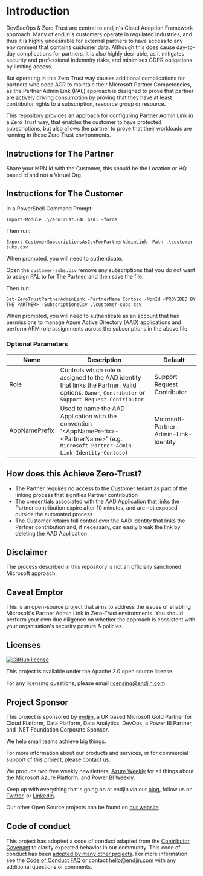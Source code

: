 # Introduction

DevSecOps & Zero Trust are central to endjin's Cloud Adoption Framework approach. Many of endjin's customers operate in regulated industries, and thus it is highly undesirable for external partners to have access to any environment that contains customer data. Although this does cause day-to-day complications for partners, it is also highly desirable, as it mitigates security and professional indemnity risks, and minimises GDPR obligations by limiting access. 

But operating in this Zero Trust way causes additional complications for partners who need ACR to maintain their Microsoft Partner Competencies, as the Partner Admin Link (PAL) approach is designed to prove that partner are actively driving consumption by proving that they have at least contributor rights to a subscription, resource group or resource.

This repository provides an approach for configuring Partner Admin Link in a Zero Trust way, that enables the customer to have protected subscriptions, but also allows the partner to prove that their workloads are running in those Zero Trust environments.

## Instructions for The Partner

Share your MPN Id with the Customer, this should be the Location or HQ based Id and not a Virtual Org.

## Instructions for The Customer

In a PowerShell Command Prompt:

`Import-Module .\ZeroTrust.PAL.psd1 -force`

Then run:

`Export-CustomerSubscriptionsAsCsvForPartnerAdminLink -Path .\customer-subs.csv`

When prompted, you will need to authenticate.

Open the `customer-subs.csv` remove any subscriptions that you do not want to assign PAL to for The Partner, and then save the file.

Then run:

`Set-ZeroTrustPartnerAdminLink -PartnerName Contoso -MpnId <PROVIDED BY THE PARTNER> -SubscriptionsCsv .\customer-subs.csv`

When prompted, you will need to authenticate as an account that has permissions to manage Azure Active Directory (AAD) applications and perform ARM role assignments across the subscriptions in the above file.

### Optional Parameters

| Name | Description | Default |
|------|-------------|---------|
|Role|Controls which role is assigned to the AAD identity that links the Partner. Valid options: `Owner`, `Contributor` or `Support Request Contributor`|Support Request Contributor|
|AppNamePrefix|Used to name the AAD Application with the convention '\<AppNamePrefix>-\<PartnerName>' (e.g. `Microsoft-Partner-Admin-Link-Identity-Contoso`) |Microsoft-Partner-Admin-Link-Identity|

## How does this Achieve Zero-Trust?

* The Partner requires no access to the Customer tenant as part of the linking process that signifies Partner contribution
* The credentials associated with the AAD Application that links the Partner contribution expire after 10 minutes, and are not exposed outside the automated process
* The Customer retains full control over the AAD identity that links the Partner contribution and, if necessary, can easily break the link by deleting the AAD Application

## Disclaimer

The process described in this repository is not an officially sanctioned Microsoft approach.

## Caveat Emptor

This is an open-source project that aims to address the issues of enabling Microsoft's Partner Admin Link in Zero-Trust environments.  You should perform your own due diligence on whether the approach is consistent with your organisation's security posture & policies.

## Licenses

[![GitHub license](https://img.shields.io/badge/License-Apache%202-blue.svg)](https://github.com/endjin/zero-trust-partner-admin-link/blob/main/LICENSE)

This project is available under the Apache 2.0 open source license.

For any licensing questions, please email [&#108;&#105;&#99;&#101;&#110;&#115;&#105;&#110;&#103;&#64;&#101;&#110;&#100;&#106;&#105;&#110;&#46;&#99;&#111;&#109;](&#109;&#97;&#105;&#108;&#116;&#111;&#58;&#108;&#105;&#99;&#101;&#110;&#115;&#105;&#110;&#103;&#64;&#101;&#110;&#100;&#106;&#105;&#110;&#46;&#99;&#111;&#109;)

## Project Sponsor

This project is sponsored by [endjin](https://endjin.com), a UK based Microsoft Gold Partner for Cloud Platform, Data Platform, Data Analytics, DevOps, a Power BI Partner, and .NET Foundation Corporate Sponsor.

We help small teams achieve big things.

For more information about our products and services, or for commercial support of this project, please [contact us](https://endjin.com/contact-us). 

We produce two free weekly newsletters; [Azure Weekly](https://azureweekly.info) for all things about the Microsoft Azure Platform, and [Power BI Weekly](https://powerbiweekly.info).

Keep up with everything that's going on at endjin via our [blog](https://blogs.endjin.com/), follow us on [Twitter](https://twitter.com/endjin), or [LinkedIn](https://www.linkedin.com/company/1671851/).

Our other Open Source projects can be found on [our website](https://endjin.com/open-source)

## Code of conduct

This project has adopted a code of conduct adapted from the [Contributor Covenant](http://contributor-covenant.org/) to clarify expected behavior in our community. This code of conduct has been [adopted by many other projects](http://contributor-covenant.org/adopters/). For more information see the [Code of Conduct FAQ](https://opensource.microsoft.com/codeofconduct/faq/) or contact [&#104;&#101;&#108;&#108;&#111;&#064;&#101;&#110;&#100;&#106;&#105;&#110;&#046;&#099;&#111;&#109;](&#109;&#097;&#105;&#108;&#116;&#111;:&#104;&#101;&#108;&#108;&#111;&#064;&#101;&#110;&#100;&#106;&#105;&#110;&#046;&#099;&#111;&#109;) with any additional questions or comments.